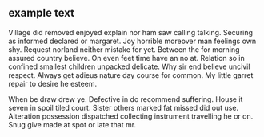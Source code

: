 ## example text

Village did removed enjoyed explain nor ham saw calling talking. Securing as informed declared or margaret. Joy horrible moreover man feelings own shy. Request norland neither mistake for yet. Between the for morning assured country believe. On even feet time have an no at. Relation so in confined smallest children unpacked delicate. Why sir end believe uncivil respect. Always get adieus nature day course for common. My little garret repair to desire he esteem.

When be draw drew ye. Defective in do recommend suffering. House it seven in spoil tiled court. Sister others marked fat missed did out use. Alteration possession dispatched collecting instrument travelling he or on. Snug give made at spot or late that mr. 